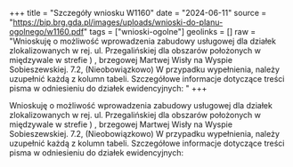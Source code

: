 +++
title = "Szczegóły wniosku W1160"
date = "2024-06-11"
source = "https://bip.brg.gda.pl/images/uploads/wnioski-do-planu-ogolnego/w1160.pdf"
tags = ["wnioski-ogolne"]
geolinks = []
raw = "Wnioskuję o możliwość wprowadzenia zabudowy usługowej dla działek zlokalizowanych w rej. ul. Przegalińskiej dla obszarów położonych w międzywale w strefie ) , brzegowej Martwej Wisły na Wyspie Sobieszewskiej. 7.2, (Nieobowiązkowo) W przypadku wypełnienia, należy uzupełnić każdą z kolumn tabeli. Szczegółowe informacje dotyczące treści pisma w odniesieniu do działek ewidencyjnych: "
+++

Wnioskuję o możliwość wprowadzenia zabudowy usługowej dla działek
zlokalizowanych w rej. ul. Przegalińskiej dla obszarów położonych w międzywale w strefie
) ,
brzegowej Martwej Wisły na Wyspie Sobieszewskiej.
7.2, (Nieobowiązkowo) W przypadku wypełnienia, należy uzupełnić każdą z kolumn tabeli.
Szczegółowe informacje dotyczące treści pisma w odniesieniu do działek ewidencyjnych:



